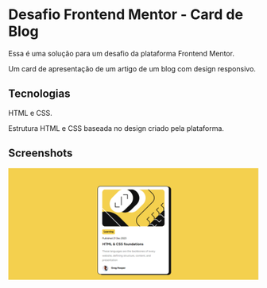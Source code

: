 
# Desafio Frontend Mentor - Card de Blog

Essa é uma solução para um desafio da plataforma Frontend Mentor.
 
Um card de apresentação de um artigo de um blog com design responsivo.

## Tecnologias
HTML e CSS.

Estrutura HTML e CSS baseada no design criado pela plataforma.

## Screenshots

![App Screenshot](/images/print-card.png)

